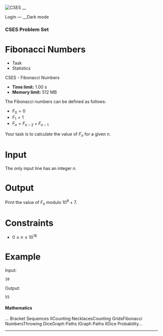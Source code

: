 ![CSES](/logo.png?1) __

Login — __Dark mode

### CSES Problem Set

# Fibonacci Numbers

  * Task
  * Statistics

CSES - Fibonacci Numbers

  * **Time limit:** 1.00 s
  * **Memory limit:** 512 MB

The Fibonacci numbers can be defined as follows:

  * $F_0=0$
  * $F_1=1$
  * $F_n = F_{n-2}+F_{n-1}$

Your task is to calculate the value of $F_n$ for a given $n$.

# Input

The only input line has an integer $n$.

# Output

Print the value of $F_n$ modulo $10^9+7$.

# Constraints

  * $0 \le n \le 10^{18}$

# Example

Input:

``` 10 ```

Output:

``` 55 ```

#### Mathematics

... Bracket Sequences IICounting NecklacesCounting GridsFibonacci
NumbersThrowing DiceGraph Paths IGraph Paths IIDice Probability...

* * *

